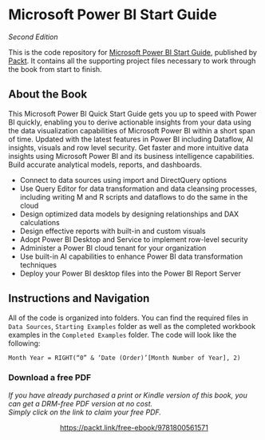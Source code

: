 


# Microsoft Power BI Start Guide
*Second Edition*


This is the code repository for [Microsoft Power BI Start Guide](https://www.packtpub.com/product/microsoft-power-bi-quick-start-guide-second-edition/9781800561571), published by [Packt](https://www.packtpub.com/). It contains all the supporting project files necessary to work through the book from start to finish.

## About the Book
This Microsoft Power BI Quick Start Guide gets you up to speed with Power BI quickly, enabling you to derive actionable insights from your data using the data visualization capabilities of Microsoft Power BI within a short span of time. Updated with the latest features in Power BI including Dataflow, AI insights, visuals and row level security. Get faster and more intuitive data insights using Microsoft Power BI and its business intelligence capabilities.
Build accurate analytical models, reports, and dashboards.

* Connect to data sources using import and DirectQuery options
* Use Query Editor for data transformation and data cleansing processes, including writing M and R scripts and dataflows to do the same in the cloud
* Design optimized data models by designing relationships and DAX calculations
* Design effective reports with built-in and custom visuals
* Adopt Power BI Desktop and Service to implement row-level security
* Administer a Power BI cloud tenant for your organization
* Use built-in AI capabilities to enhance Power BI data transformation techniques
* Deploy your Power BI desktop files into the Power BI Report Server

## Instructions and Navigation
All of the code is organized into folders. You can find the required files in ``Data Sources``, ``Starting Examples`` folder as well as the completed workbook examples in the  ``Completed Examples`` folder. 
The code will look like the following:
```
Month Year = RIGHT(“0” & ‘Date (Order)’[Month Number of Year], 2)
```
### Download a free PDF

 <i>If you have already purchased a print or Kindle version of this book, you can get a DRM-free PDF version at no cost.<br>Simply click on the link to claim your free PDF.</i>
<p align="center"> <a href="https://packt.link/free-ebook/9781800561571">https://packt.link/free-ebook/9781800561571 </a> </p>
